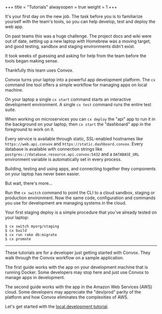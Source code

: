+++
title = "Tutorials"
alwaysopen = true
weight = 1
+++

It's your first day on the new job. The task before you is to familiarize yourself with the team's tools, so you can help develop, test and deploy the web app.

On past teams this was a huge challenge. The project docs and wiki were out of date, setting up a new laptop with Homebrew was a moving target, and good testing, sandbox and staging environments didn't exist.

It took weeks of guessing and asking for help from the team before the tools began making sense.

Thankfully this team uses Convox.

Convox turns your laptop into a powerful app development platform. The `cx` command line tool offers a simple workflow for managing apps on local machine.

On your laptop a single `cx start` command starts an interactive development environment. A single `cx test` command runs the entire test suite.

When working on microservices you can `cx deploy` the "api" app to run it in the background on your laptop, then `cx start` the "dashboard" app in the foreground to work on it. 

Every service is available through static, SSL-enabled hostnames like `https://web.api.convox` and `https://static.dashboard.convox`. Every database is available with connection strings like `postgres://database.resource.api.convox:5432` and a `DATABASE_URL` environment variable is automatically set in every process. 

Building, testing and using apps, and connecting together they components on your laptop has never been easier.

But wait, there's more...

Run the `cx switch` command to point the CLI to a cloud sandbox, staging or production environment. Now the same code, configuration and commands you use for development are managing systems in the cloud.

Your first staging deploy is a simple procedure that you've already tested on your laptop:

```
$ cx switch myorg/staging
$ cx build
$ cx run rake db:migrate
$ cx promote
```

---

These tutorials are for a developer just getting started with Convox. They walk through the Convox workflow on a sample application.

The first guide works with the app on your development machine that is running Docker. Some developers may stop here and just use Convox to manage apps in development.

The second guide works with the app in the Amazon Web Services (AWS) cloud. Some developers may appreciate the "dev/prod" parity of the platform and how Convox eliminates the complexities of AWS.

Let's get started with the [local development tutorial](/tutorials/local).